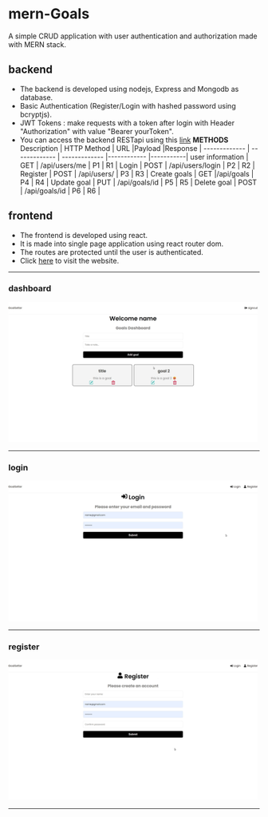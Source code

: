 # mern-Goals
A simple CRUD application with user authentication and authorization made with MERN stack.

## backend ##
* The backend is developed using nodejs, Express and Mongodb as database.
* Basic Authentication (Register/Login with hashed password using bcryptjs).
* JWT Tokens : make requests with a token after login with Header "Authorization" with value "Bearer yourToken".
* You can access the backend RESTapi using this [link](https://mernbackend-mao3.onrender.com "backend")
**METHODS**
Description      | HTTP Method   | URL              |Payload      |Response   |
-------------    | ------------- | -------------    |------------ |-----------|
user information | GET           | /api/users/me    |    P1       |  R1       |
Login            | POST          | /api/users/login |    P2       |  R2       |
Register         | POST          | /api/users/      |    P3       |  R3       |
Create goals     | GET           |/api/goals        |    P4       |  R4       |
Update goal      | PUT           | /api/goals/id    |    P5       |  R5       |
Delete goal      | POST          | /api/goals/id    |    P6       |  R6       |

## frontend ##
* The frontend is developed using react.
* It is made into single page application using react router dom.
* The routes are protected until the user is authenticated.
* Click [here](https://premforreal.github.io/mern-Goals/ "backend") to visit the website.
------
### dashboard ###
<img src="dashboard.png" alt="dashboard" width="500"/>

------
### login ###
<img src="login.png" alt="dashboard" width="500"/>

------
### register ###
<img src="register.png" alt="dashboard" width="500"/>

------
